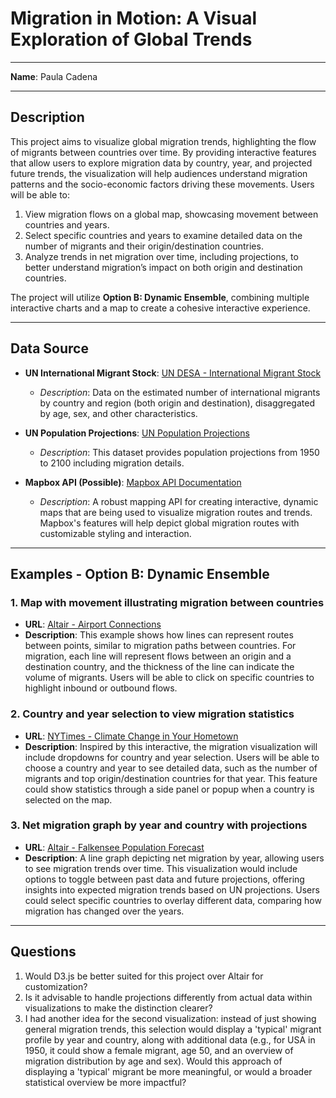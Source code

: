 # Migration in Motion: A Visual Exploration of Global Trends 

---

**Name**: Paula Cadena

---

## Description

This project aims to visualize global migration trends, highlighting the flow of migrants between countries over time. By providing interactive features that allow users to explore migration data by country, year, and projected future trends, the visualization will help audiences understand migration patterns and the socio-economic factors driving these movements. Users will be able to:

1. View migration flows on a global map, showcasing movement between countries and years.
2. Select specific countries and years to examine detailed data on the number of migrants and their origin/destination countries.
3. Analyze trends in net migration over time, including projections, to better understand migration’s impact on both origin and destination countries.

The project will utilize **Option B: Dynamic Ensemble**, combining multiple interactive charts and a map to create a cohesive interactive experience.

---

## Data Source

- **UN International Migrant Stock**: [UN DESA - International Migrant Stock](https://www.un.org/development/desa/pd/content/international-migrant-stock)  
   - *Description*: Data on the estimated number of international migrants by country and region (both origin and destination), disaggregated by age, sex, and other characteristics.
  
- **UN Population Projections**: [UN Population Projections](https://population.un.org/wpp/Download/Standard/MostUsed/)  
   - *Description*: This dataset provides population projections from 1950 to 2100 including migration details.

- **Mapbox API (Possible)**: [Mapbox API Documentation](https://docs.mapbox.com/api/overview/)  
   - *Description*: A robust mapping API for creating interactive, dynamic maps that are being used to visualize migration routes and trends. Mapbox's features will help depict global migration routes with customizable styling and interaction.

---

## Examples - Option B: Dynamic Ensemble

### 1. Map with movement illustrating migration between countries
- **URL**: [Altair - Airport Connections](https://altair-viz.github.io/gallery/airport_connections.html)
- **Description**: This example shows how lines can represent routes between points, similar to migration paths between countries. For migration, each line will represent flows between an origin and a destination country, and the thickness of the line can indicate the volume of migrants. Users will be able to click on specific countries to highlight inbound or outbound flows.

### 2. Country and year selection to view migration statistics
- **URL**: [NYTimes - Climate Change in Your Hometown](https://www.nytimes.com/interactive/2018/08/30/climate/how-much-hotter-is-your-hometown.html)
- **Description**: Inspired by this interactive, the migration visualization will include dropdowns for country and year selection. Users will be able to choose a country and year to see detailed data, such as the number of migrants and top origin/destination countries for that year. This feature could show statistics through a side panel or popup when a country is selected on the map.

### 3. Net migration graph by year and country with projections
- **URL**: [Altair - Falkensee Population Forecast](https://altair-viz.github.io/gallery/falkensee.html)
- **Description**: A line graph depicting net migration by year, allowing users to see migration trends over time. This visualization would include options to toggle between past data and future projections, offering insights into expected migration trends based on UN projections. Users could select specific countries to overlay different data, comparing how migration has changed over the years.

---

## Questions

1. Would D3.js be better suited for this project over Altair for customization?
2. Is it advisable to handle projections differently from actual data within visualizations to make the distinction clearer?
3. I had another idea for the second visualization: instead of just showing general migration trends, this selection would display a 'typical' migrant profile by year and country, along with additional data (e.g., for USA in 1950, it could show a female migrant, age 50, and an overview of migration distribution by age and sex). Would this approach of displaying a 'typical' migrant be more meaningful, or would a broader statistical overview be more impactful?
